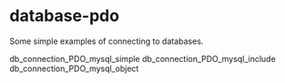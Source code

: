 # database-pdo
Some simple examples of connecting to databases.

db_connection_PDO_mysql_simple
db_connection_PDO_mysql_include
db_connection_PDO_mysql_object

